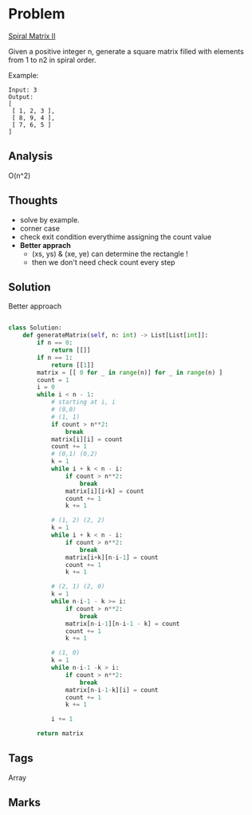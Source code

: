 # Problem

[Spiral Matrix II](https://leetcode.com/problems/spiral-matrix-ii)

Given a positive integer n, generate a square matrix filled with elements from 1 to n2 in spiral order.

Example:

```text
Input: 3
Output:
[
 [ 1, 2, 3 ],
 [ 8, 9, 4 ],
 [ 7, 6, 5 ]
]
```

## Analysis

O\(n^2\)

## Thoughts

* solve by example. 
* corner case 
* check exit condition everythime assigning the count value 
* **Better apprach**
  * \(xs, ys\) & \(xe, ye\) can determine the rectangle !
  * then we don't need check count every step

## Solution

Better approach

```python

```

```python
class Solution:                
    def generateMatrix(self, n: int) -> List[List[int]]:
        if n == 0:
            return [[]]
        if n == 1:
            return [[1]]
        matrix = [[ 0 for _ in range(n)] for _ in range(n) ] 
        count = 1
        i = 0
        while i < n - 1:
            # starting at i, i 
            # (0,0) 
            # (1, 1)
            if count > n**2:
                break                 
            matrix[i][i] = count
            count += 1
            # (0,1) (0,2)             
            k = 1
            while i + k < n - i:
                if count > n**2:
                    break 
                matrix[i][i+k] = count
                count += 1
                k += 1

            # (1, 2) (2, 2)            
            k = 1
            while i + k < n - i:
                if count > n**2:
                    break 
                matrix[i+k][n-i-1] = count
                count += 1
                k += 1

            # (2, 1) (2, 0)
            k = 1
            while n-i-1 - k >= i:
                if count > n**2:
                    break 
                matrix[n-i-1][n-i-1 - k] = count
                count += 1
                k += 1

            # (1, 0)     
            k = 1
            while n-i-1 -k > i:
                if count > n**2:
                    break 
                matrix[n-i-1-k][i] = count 
                count += 1
                k += 1

            i += 1

        return matrix
```

## Tags

Array

## Marks

